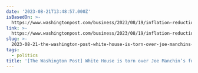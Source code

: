 ```yaml
---
date: '2023-08-21T13:48:57.000Z'
isBasedOn: >-
  https://www.washingtonpost.com/business/2023/08/19/inflation-reduction-act-joe-manchin-biden
link: >-
  https://www.washingtonpost.com/business/2023/08/19/inflation-reduction-act-joe-manchin-biden
slug: >-
  2023-08-21-the-washington-post-white-house-is-torn-over-joe-manchins-fury-at-climat
tags:
  - politics
title: '[The Washington Post] White House is torn over Joe Manchin’s fury at climat'
---
```


